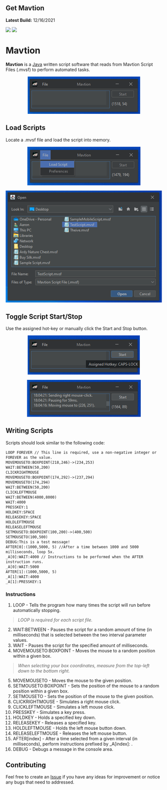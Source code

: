 




## Get Mavtion

**Latest Build:** 12/16/2021
<p>
<a href="https://github.com/prathercc/mavtion/raw/main/Mavtion.jar"><img src="https://img.shields.io/badge/Mavtion.jar-Download-blue.svg?style=plastic&logo=java"></a>
<a href="https://github.com/prathercc/mavtion/raw/main/Sample%20Script.mvsf"><img src="https://img.shields.io/badge/Sample Script.mvsf-Download-red.svg?style=plastic"></a>
</p>

#  Mavtion

 **Mavtion** is a [Java](https://java.com/en/)  written script software that reads from Mavtion Script Files (.mvsf) to perform automated tasks.
<p align="center">
<img src="https://raw.githubusercontent.com/prathercc/mavtion/main/screenshots/1.png">
</p>


## Load Scripts
Locate a .mvsf file and load the script into memory.

<p align="center">
<img src="https://raw.githubusercontent.com/prathercc/mavtion/main/screenshots/2.png">
</p>
<p align="center">
<img src="https://raw.githubusercontent.com/prathercc/mavtion/main/screenshots/3.png">
</p>
<p align="center">
</p>

## Toggle Script Start/Stop
Use the assigned hot-key or manually click the Start and Stop button.
<p align="center">
<img src="https://raw.githubusercontent.com/prathercc/mavtion/main/screenshots/4.png">
</p>
<p align="center">
<img src="https://raw.githubusercontent.com/prathercc/mavtion/main/screenshots/5.png">
</p>

## Writing Scripts
Scripts should look similar to the following code:
<p align="center">

    LOOP FOREVER // This line is required, use a non-negative integer or FOREVER as the value.
    MOVEMOUSETO:BOXPOINT(218,246)->(234,253)
    WAIT:BETWEEN(50,200)
    CLICKRIGHTMOUSE
    MOVEMOUSETO:BOXPOINT(174,292)->(237,294)
    MOVEMOUSETO(174,294)
    WAIT:BETWEEN(50,200)
    CLICKLEFTMOUSE
    WAIT:BETWEEN(4000,8000)
    WAIT:4000
    PRESSKEY:1
    HOLDKEY:SPACE
    RELEASEKEY:SPACE
    HOLDLEFTMOUSE
    RELEASELEFTMOUSE
    SETMOUSETO:BOXPOINT(100,200)->(400,500)
    SETMOUSETO(100,500)
    DEBUG:This is a test message!
    AFTER[0]:(1000,5000, 5) //After a time between 1000 and 5000 milliseconds, loop 5x.
    _A[0]:WAIT:4000 // Instructions to be performed when the AFTER instruction runs.
    _A[0]:WAIT:5000
    AFTER[1]:(1000,5000, 5)
    _A[1]:WAIT:4000
    _A[1]:PRESSKEY:1
### Instructions
 1. LOOP - Tells the program how many times the script will run before automatically stopping.
> *LOOP is required for each script file.*
 2. WAIT:BETWEEN - Pauses the script for a random amount of time (in milliseconds) that is selected between the two interval parameter values.
 3. WAIT - Pauses the script for the specified amount of milliseconds.
 4. MOVEMOUSETO:BOXPOINT - Moves the mouse to a random position within a given box. 
> *When selecting your box coordinates, measure from the top-left down to the bottom right.*
5. MOVEMOUSETO - Moves the mouse to the given position.
6. SETMOUSETO:BOXPOINT - Sets the position of the mouse to a random position within a given box.
7. SETMOUSETO - Sets the position of the mouse to the given position.
8. CLICKRIGHTMOUSE - Simulates a right mouse click.
9. CLICKLEFTMOUSE - Simulates a left mouse click.
10. PRESSKEY - Simulates a key press.
11. HOLDKEY - Holds a specified key down.
12. RELEASEKEY - Releases a specified key.
13. HOLDLEFTMOUSE - Holds the left mouse button down.
14. RELEASELEFTMOUSE - Releases the left mouse button. 
15. AFTER[index] - After a time selected from a given interval (in milliseconds), perform instructions prefixed by _A[index]: .
16. DEBUG - Debugs a message in the console area.
</p>

## Contributing

Feel free to create an [Issue](https://github.com/prathercc/mavtion/issues) if you have any ideas for improvement or notice any bugs that need to addressed.

 

